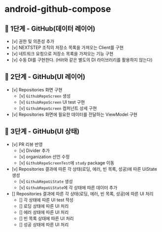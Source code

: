 # android-github-compose

## 🚀 1단계 - GitHub(데이터 레이어)

- [v] 권한 및 의존성 추가
- [v] NEXTSTEP 조직의 저장소 목록을 가져오는 Client를 구현
- [v] 네트워크 요청으로 저장소 목록을 가져오는 기능 구현
- [v] 수동 DI를 구현한다. (Hilt와 같은 별도의 DI 라이브러리를 활용하지 않는다)

## 🚀 2단계 - GitHub(UI 레이어)

- [v] Repositories 화면 구현
  - [v] `GithubRepoScreen` 생성
  - [v] `GithubRepoScreen` UI test 구현
  - [v] `GithubRepoScreen` 컴퍼넌트 상세 구현
- [v] Repositories 화면에 필요한 데이터를 전달하는 ViewModel 구현

## 🚀 3단계 - GitHub(UI 상태)
- [v] PR 리뷰 반영
  - [v] Divider 추가
  - [v] organization 선언 수정
  - [v] `GithubRepoScreenTest`에 `study` package 이동
- [v] Repositories 결과에 따른 각 상태(로딩, 에러, 빈 목록, 성공)에 따른 UiState 생성
  - [v] `GithubRepoUiState` 생성
  - [v] `GithubRepoUiState`에 각 상태에 따른 데이터 추가
- [] Repositories 결과에 따른 각 상태(로딩, 에러, 빈 목록, 성공)에 따른 UI 처리
  - [] 각 상태에 따른 UI test 작성
  - [] 로딩 상태에 따른 UI 처리
  - [] 에러 상태에 따른 UI 처리
  - [] 빈 목록 상태에 따른 UI 처리
  - [] 성공 상태에 따른 UI 처리
